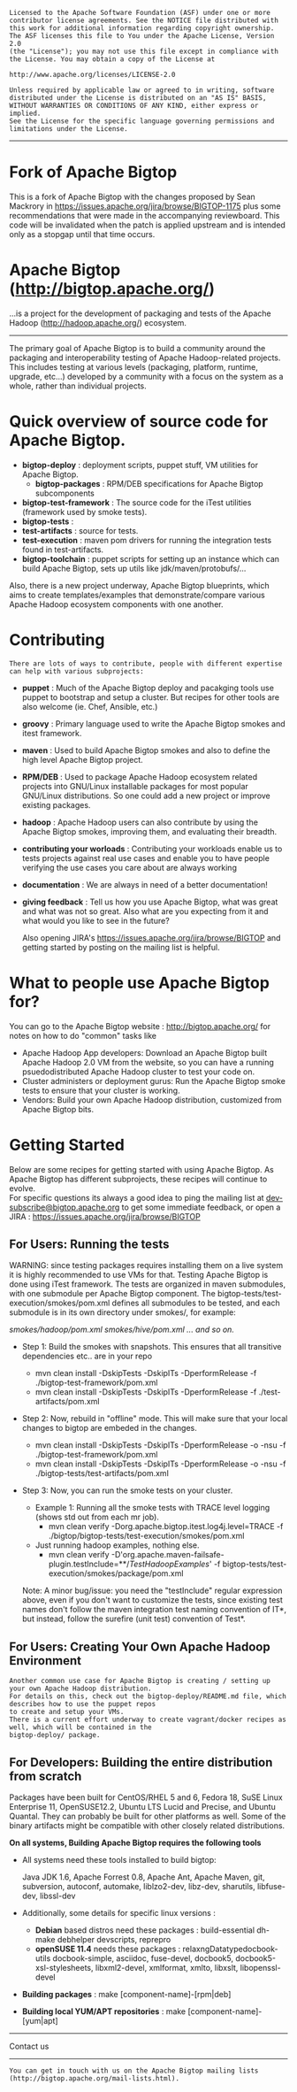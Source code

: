     Licensed to the Apache Software Foundation (ASF) under one or more
    contributor license agreements. See the NOTICE file distributed with
    this work for additional information regarding copyright ownership.
    The ASF licenses this file to You under the Apache License, Version 2.0
    (the "License"); you may not use this file except in compliance with
    the License. You may obtain a copy of the License at

    http://www.apache.org/licenses/LICENSE-2.0

    Unless required by applicable law or agreed to in writing, software
    distributed under the License is distributed on an "AS IS" BASIS,
    WITHOUT WARRANTIES OR CONDITIONS OF ANY KIND, either express or implied.
    See the License for the specific language governing permissions and
    limitations under the License.

------------------------------------------------------------------------------------------------------------------------------------------------------

Fork of Apache Bigtop
======

This is a fork of Apache Bigtop with the changes proposed by Sean Mackrory in
https://issues.apache.org/jira/browse/BIGTOP-1175 plus some recommendations that were made in the accompanying
reviewboard. This code will be invalidated when the patch is applied upstream and is intended only as a stopgap until
that time occurs.


Apache Bigtop (http://bigtop.apache.org/)
======

...is a project for the development of packaging and tests of the Apache Hadoop (http://hadoop.apache.org/) ecosystem.

------------------------------------------------------------------------------------------------------------------------------------------------------
 
The primary goal of Apache Bigtop is to build a community around the packaging and interoperability testing of Apache Hadoop-related projects. This includes testing at various levels (packaging, platform, runtime, upgrade, etc...) developed by a community with a focus on the system as a whole, rather than individual projects.

Quick overview of source code for Apache Bigtop.
=========================================

* __bigtop-deploy__ : deployment scripts, puppet stuff, VM utilities for Apache Bigtop.
    * __bigtop-packages__ : RPM/DEB specifications for Apache Bigtop subcomponents
* __bigtop-test-framework__ : The source code for the iTest utilities (framework used by smoke tests).
* __bigtop-tests__ : 
* __test-artifacts__ : source for tests.
* __test-execution__ : maven pom drivers for running the integration tests found in test-artifacts.
* __bigtop-toolchain__ : puppet scripts for setting up an instance which can build Apache Bigtop, sets up utils like jdk/maven/protobufs/...

Also, there is a new project underway, Apache Bigtop blueprints, which aims to create templates/examples that demonstrate/compare various Apache Hadoop ecosystem components with one another.

Contributing 
============

    There are lots of ways to contribute, people with different expertise can help with various subprojects:
    
* __puppet__ : Much of the Apache Bigtop deploy and pacakging tools use puppet to bootstrap and setup a cluster. But recipes for other tools are also welcome (ie. Chef, Ansible, etc.)
* __groovy__ : Primary language used to write the Apache Bigtop smokes and itest framework. 
* __maven__ : Used to build Apache Bigtop smokes and also to define the high level Apache Bigtop project. 
* __RPM/DEB__ : Used to package Apache Hadoop ecosystem related projects into GNU/Linux installable packages for most popular GNU/Linux distributions. So one could add a new project or improve existing packages.
* __hadoop__ : Apache Hadoop users can also contribute by using the Apache Bigtop smokes, improving them, and evaluating their breadth.
* __contributing your worloads__ : Contributing your workloads enable us to tests projects against real use cases and enable you to have people verifying the use cases you care about are always working
* __documentation__ : We are always in need of a better documentation!
* __giving feedback__ : Tell us how you use Apache Bigtop, what was great and what was not so great. Also what are you expecting from it and what would you like to see in the future?
 
    Also opening JIRA's https://issues.apache.org/jira/browse/BIGTOP and getting started by posting on the mailing list is helpful.

What to people use Apache Bigtop for? 
==============================

You can go to the Apache Bigtop website : http://bigtop.apache.org/ for notes on how to do "common" tasks like

  * Apache Hadoop App developers: Download an Apache Bigtop built Apache Hadoop 2.0 VM from the website, so you can have a running psuedodistributed Apache Hadoop cluster to test your code on.
  * Cluster administers or deployment gurus: Run the Apache Bigtop smoke tests to ensure that your cluster is working.
  * Vendors: Build your own Apache Hadoop distribution, customized from Apache Bigtop bits.

Getting Started
===============

Below are some recipes for getting started with using Apache Bigtop. As Apache Bigtop has different subprojects, these recipes will continue to evolve.  
For specific questions its always a good idea to ping the mailing list at dev-subscribe@bigtop.apache.org to get some immediate feedback, or open a JIRA : https://issues.apache.org/jira/browse/BIGTOP

For Users: Running the tests 
----------------------------

WARNING: since testing packages requires installing them on a live system it is highly recommended to use VMs for that. Testing Apache Bigtop is done using iTest framework. The tests are organized in maven submodules, with one submodule per Apache Bigtop component.  The bigtop-tests/test-execution/smokes/pom.xml defines all submodules to be tested, and each submodule is in its own directory under smokes/, for example:
 
*smokes/hadoop/pom.xml*
*smokes/hive/pom.xml*
*... and so on.*
 
* Step 1: Build the smokes with snapshots.  This ensures that all transitive dependencies etc.. are in your repo
    * mvn clean install -DskipTests -DskipITs -DperformRelease -f ./bigtop-test-framework/pom.xml
    * mvn clean install -DskipTests -DskipITs -DperformRelease -f ./test-artifacts/pom.xml
* Step 2: Now, rebuild in "offline" mode.  This will make sure that your local changes to bigtop are embeded in the changes.
    * mvn clean install -DskipTests -DskipITs -DperformRelease -o -nsu -f ./bigtop-test-framework/pom.xml
    * mvn clean install -DskipTests -DskipITs -DperformRelease -o -nsu -f ./bigtop-tests/test-artifacts/pom.xml
 
* Step 3: Now, you can run the smoke tests on your cluster.
    * Example 1: Running all the smoke tests with TRACE level logging (shows std out from each mr job). 
      * mvn clean verify -Dorg.apache.bigtop.itest.log4j.level=TRACE -f ./bigtop/bigtop-tests/test-execution/smokes/pom.xml 
    * Just running hadoop examples, nothing else.
      * mvn clean verify -D'org.apache.maven-failsafe-plugin.testInclude=**/*TestHadoopExamples*' -f bigtop-tests/test-execution/smokes/package/pom.xml
 
    Note: A minor bug/issue: you need the "testInclude" regular expression above, even if you don't want to customize the tests, 
    since existing test names don't follow the maven integration test naming convention of IT*, but instead, follow the surefire (unit test) convention of Test*.

For Users: Creating Your Own Apache Hadoop Environment 
-----------------------------------------------

    Another common use case for Apache Bigtop is creating / setting up your own Apache Hadoop distribution.  
    For details on this, check out the bigtop-deploy/README.md file, which describes how to use the puppet repos
    to create and setup your VMs.  
    There is a current effort underway to create vagrant/docker recipes as well, which will be contained in the 
    bigtop-deploy/ package.     


For Developers: Building the entire distribution from scratch
-------------------------------------------------------------
 
Packages have been built for CentOS/RHEL 5 and 6, Fedora 18, SuSE Linux Enterprise 11, OpenSUSE12.2, Ubuntu LTS Lucid and Precise, and Ubuntu Quantal. They can probably be built for other platforms as well. Some of the binary artifacts might be compatible with other closely related distributions.
 
__On all systems, Building Apache Bigtop requires the following tools__

* All systems need these tools installed to build bigtop:

  Java JDK 1.6, Apache Forrest 0.8, Apache Ant, Apache Maven, git, subversion, autoconf, automake, liblzo2-dev, libz-dev, sharutils, libfuse-dev, libssl-dev

* Additionally, some details for specific linux versions :
  * __Debian__ based distros need these packages : build-essential dh-make debhelper devscripts, reprepro
  * __openSUSE 11.4__ needs these packages : relaxngDatatypedocbook-utils docbook-simple, asciidoc, fuse-devel, docbook5, docbook5-xsl-stylesheets, libxml2-devel, xmlformat, xmlto, libxslt, libopenssl-devel

* __Building packages__ : make [component-name]-[rpm|deb]
* __Building local YUM/APT repositories__ : make [component-name]-[yum|apt]

---------------------- 

Contact us

----------------------

    You can get in touch with us on the Apache Bigtop mailing lists (http://bigtop.apache.org/mail-lists.html).

